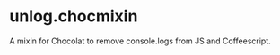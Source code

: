 unlog.chocmixin
===============

A mixin for Chocolat to remove console.logs from JS and Coffeescript.
